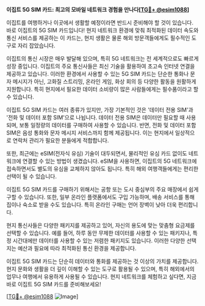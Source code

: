 **이집트 5G SIM 카드: 최고의 모바일 네트워크 경험을 만나다[[TG💪+ @esim1088](https://t.me/s/esim1088)]**

이집트를 여행하거나 이곳에서 생활할 예정이라면 반드시 준비해야 할 것이 있습니다. 바로 이집트의 5G SIM 카드입니다! 현지 네트워크 환경에 맞춰 최적화된 데이터 속도와 통신 서비스를 제공하는 이 카드는, 현지 생활은 물론 해외 방문객들에게도 필수적인 도구로 자리 잡았습니다.

이집트의 통신 시장은 매우 발달해 있으며, 특히 5G 네트워크는 전 세계적으로도 빠르게 성장 중입니다. 이집트의 주요 통신사들은 최신 기술을 활용하여 초고속 인터넷 연결을 제공하고 있습니다. 이러한 환경에서 사용할 수 있는 5G SIM 카드는 단순한 통화나 문자 메시지가 아닌, 고화질 스트리밍, 온라인 게임, 화상 회의 등 다양한 활동을 원활하게 지원합니다. 특히 현지에서 필요한 데이터 소비량이 많은 사람들에게는 필수품이라고 할 수 있습니다.

이집트 5G SIM 카드는 여러 종류가 있지만, 가장 기본적인 것은 '데이터 전용 SIM'과 '전화 및 데이터 포함 SIM'으로 나뉩니다. 데이터 전용 SIM은 데이터만 필요할 때 사용되며, 보통 일정량의 데이터를 구매하여 사용할 수 있습니다. 반면, 전화 및 데이터 포함 SIM은 음성 통화와 문자 메시지 서비스까지 함께 제공됩니다. 이는 현지에서 일상적으로 연락처 관리가 필요한 분들에게 적합합니다.

또한, 최근에는 eSIM(전자식 유심) 기술이 대두되면서, 물리적인 유심 카드 없이도 네트워크에 연결할 수 있는 방법이 생겼습니다. eSIM을 사용하면, 이집트의 5G 네트워크에 접속하면서도 별도의 유심을 교체하지 않아도 됩니다. 특히 해외 여행객들에게는 편리한 선택이 될 수 있습니다.

이집트 5G SIM 카드를 구매하기 위해서는 공항 또는 도시 중심부의 주요 매장에서 쉽게 구할 수 있습니다. 또한, 일부 온라인 플랫폼에서도 구입 가능하며, 배송 서비스를 통해 집이나 숙소로 받을 수도 있습니다. 특히 온라인 구매는 언어 장벽이 낮아 더욱 편리합니다.

현지 통신사들은 다양한 패키지를 제공하고 있어, 자신의 용도에 맞는 맞춤형 요금제를 선택할 수 있습니다. 예를 들어, 하루 동안 무제한 데이터를 사용할 수 있는 패키지나, 특정 시간대에만 데이터를 사용할 수 있는 저렴한 패키지도 있습니다. 이러한 다양한 선택지는 예산과 필요에 따라 최적화된 통신 환경을 제공합니다.

이집트 5G SIM 카드는 단순히 데이터와 통화를 제공하는 것 이상의 가치를 제공합니다. 현지 문화와 생활을 더 깊이 이해할 수 있는 도구로 활용될 수 있으며, 특히 해외에서의 업무나 여행에서 유용하게 사용될 수 있습니다. 현지 네트워크를 체험하고 싶다면, 지금 바로 이집트 5G SIM 카드를 준비해보세요!

[[TG💪+ @esim1088](https://t.me/s/esim1088) ![Image](https://i.postimg.cc/Y0z9fWf4/image.png)]